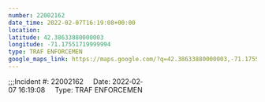 ```yaml
---
number: 22002162
date_time: 2022-02-07T16:19:08+00:00
location: 
latitude: 42.38633880000003
longitude: -71.17551719999994
type: TRAF ENFORCEMEN
google_maps_link: https://maps.google.com/?q=42.38633880000003,-71.17551719999994
---
```


;;;Incident #: 22002162     Date: 2022‐02‐07 16:19:08     Type: TRAF ENFORCEMEN

